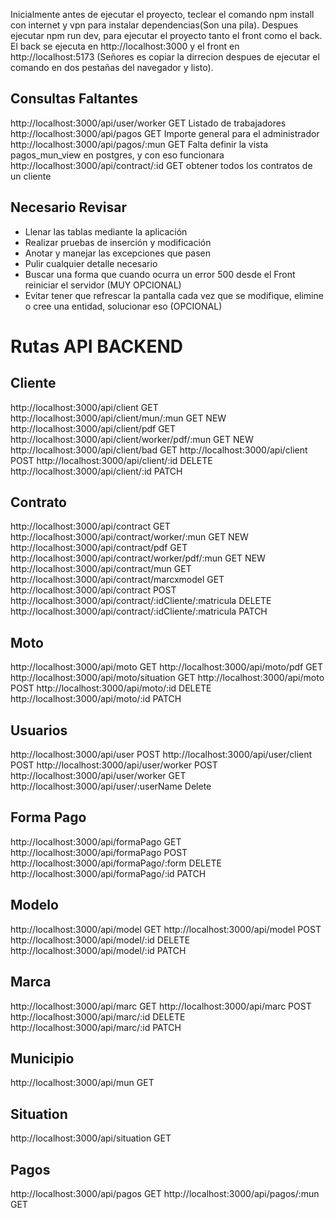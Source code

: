 Inicialmente antes de ejecutar el proyecto, teclear el comando npm install con internet y vpn para instalar dependencias(Son una pila).
Despues ejecutar npm run dev, para ejecutar el proyecto tanto el front como el back. El back se ejecuta en http://localhost:3000
y el front en http://localhost:5173 (Señores es copiar la dirrecion despues de ejecutar el comando en dos pestañas del navegador y listo). 


## Consultas Faltantes
http://localhost:3000/api/user/worker GET Listado de trabajadores
http://localhost:3000/api/pagos GET Importe general para el administrador
http://localhost:3000/api/pagos/:mun GET Falta definir la vista pagos_mun_view en postgres, y con eso funcionara
http://localhost:3000/api/contract/:id GET obtener todos los contratos de un cliente


## Necesario Revisar
- Llenar las tablas mediante la aplicación
- Realizar pruebas de inserción y modificación
- Anotar y manejar las excepciones que pasen
- Pulir cualquier detalle necesario
- Buscar una forma que cuando ocurra un error 500 desde el Front reiniciar el servidor (MUY OPCIONAL)
- Evitar tener que refrescar la pantalla cada vez que se modifique, elimine o cree una entidad, solucionar eso (OPCIONAL)


# Rutas API BACKEND
## Cliente
http://localhost:3000/api/client GET
http://localhost:3000/api/client/mun/:mun GET NEW
http://localhost:3000/api/client/pdf GET
http://localhost:3000/api/client/worker/pdf/:mun GET NEW
http://localhost:3000/api/client/bad GET
http://localhost:3000/api/client POST
http://localhost:3000/api/client/:id DELETE
http://localhost:3000/api/client/:id PATCH

## Contrato
http://localhost:3000/api/contract GET
http://localhost:3000/api/contract/worker/:mun GET NEW
http://localhost:3000/api/contract/pdf GET
http://localhost:3000/api/contract/worker/pdf/:mun GET NEW
http://localhost:3000/api/contract/mun GET
http://localhost:3000/api/contract/marcxmodel GET
http://localhost:3000/api/contract POST
http://localhost:3000/api/contract/:idCliente/:matricula DELETE
http://localhost:3000/api/contract/:idCliente/:matricula PATCH

## Moto
http://localhost:3000/api/moto GET
http://localhost:3000/api/moto/pdf GET
http://localhost:3000/api/moto/situation GET
http://localhost:3000/api/moto POST
http://localhost:3000/api/moto/:id DELETE
http://localhost:3000/api/moto/:id PATCH

## Usuarios
http://localhost:3000/api/user POST
http://localhost:3000/api/user/client POST
http://localhost:3000/api/user/worker POST
http://localhost:3000/api/user/worker GET
http://localhost:3000/api/user/:userName Delete

## Forma Pago
http://localhost:3000/api/formaPago GET
http://localhost:3000/api/formaPago POST
http://localhost:3000/api/formaPago/:form DELETE
http://localhost:3000/api/formaPago/:id PATCH

## Modelo
http://localhost:3000/api/model GET
http://localhost:3000/api/model POST
http://localhost:3000/api/model/:id DELETE
http://localhost:3000/api/model/:id PATCH

## Marca
http://localhost:3000/api/marc GET
http://localhost:3000/api/marc POST
http://localhost:3000/api/marc/:id DELETE
http://localhost:3000/api/marc/:id PATCH

## Municipio
http://localhost:3000/api/mun GET

## Situation
http://localhost:3000/api/situation GET

## Pagos
http://localhost:3000/api/pagos GET
http://localhost:3000/api/pagos/:mun GET
